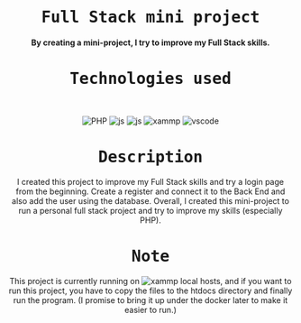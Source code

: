 <p align="center">
<h1 align="center"><samp>Full Stack mini project</samp></h1>
<h4 align="center">By creating a mini-project, I try to improve my Full Stack skills.</h4>  
</p>

<p align="center"><h1 align="center"><samp>Technologies used</samp></h1></p>
<br/>
<p align="center">
  <img src="https://img.shields.io/badge/-PHP-9cf?style=for-the-badge&logo=php&logoColor=white" alt="PHP" />
  <img src="https://img.shields.io/badge/-Javascript-yellowgreen?style=for-the-badge&logo=javascript&logoColor=white" alt="js" />
  <img src="https://img.shields.io/badge/-My Sql-yellow?style=for-the-badge&logo=mysql&logoColor=white" alt="js" />
  <img src="https://img.shields.io/badge/-Xammp-orange?style=for-the-badge&logo=xampp&logoColor=white" alt="xammp" />
  <img src="https://img.shields.io/badge/-Vscode-blue?style=for-the-badge&logo=visual-studio-code" alt="vscode" />
</p>

<p align="center"><h1 align="center"><samp>Description</samp></h1></p>
<p align='center'>
I created this project to improve my Full Stack skills and try a login page from the beginning. Create a register and connect it to the Back End and also add the user using the database.
Overall,
I created this mini-project to run a personal full stack project and try to improve my skills (especially PHP).
</p>

<p align="center"><h1 align="center"><samp>Note</samp></h1></p>
<p align='center'>
This project is currently running on  <img src="https://img.shields.io/badge/-Xammp-orange?style=for-the-badge&logo=xampp&logoColor=white" alt="xammp" /> local hosts, and if you want to run this project, you have to copy the files to the htdocs directory and finally run the program.
(I promise to bring it up under the docker later to make it easier to run.)
</p>
